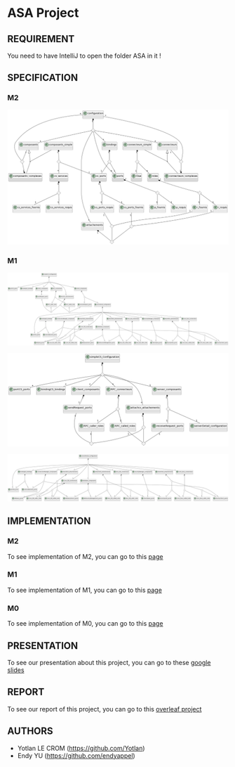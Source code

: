 # ASA Project

## REQUIREMENT

You need to have IntelliJ to open the folder ASA in it !

## SPECIFICATION

### M2

![m2](img/m2.png)

### M1

![m1](img/m1.png)

![m1-part1](img/m1-part1.png)

![m1-part2](img/m1-part2.png)

## IMPLEMENTATION

### M2

To see implementation of M2, you can go to this [page](ASA/src/main/java/fr/asa/M2)

### M1

To see implementation of M1, you can go to this [page](ASA/src/main/java/fr/asa/M1)

### M0

To see implementation of M0, you can go to this [page](ASA/src/main/java/fr/asa/M0)

## PRESENTATION

To see our presentation about this project, you can go to these [google slides](https://docs.google.com/presentation/d/1eYR8pEu8qZmSXswkEOXBQ2DUdoDEt0zBA-KT2mq7IzE/edit?usp=sharing)

## REPORT

To see our report of this project, you can go to this [overleaf project](https://fr.overleaf.com/read/kmwycdwfxvwb)

## AUTHORS

- Yotlan LE CROM (https://github.com/Yotlan)
- Endy YU (https://github.com/endyappel)
